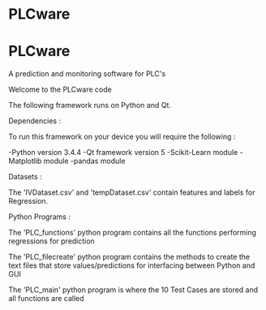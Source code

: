 # PLCware
# PLCware
A prediction and monitoring software for PLC's

Welcome to the PLCware code

The following framework runs on Python and Qt.

Dependencies :

To run this framework on your device you will require the following :

-Python version 3.4.4
-Qt framework version 5
-Scikit-Learn module
-Matplotlib module
-pandas module


Datasets :

The 'IVDataset.csv' and 'tempDataset.csv' contain features and labels for Regression.


 
Python Programs :



The 'PLC_functions' python program contains all the functions performing regressions for prediction

The 'PLC_filecreate' python program contains the methods to create the text files that store values/predictions for interfacing between Python and GUI

The 'PLC_main' python program is where the 10 Test Cases are stored and  all functions are called 

